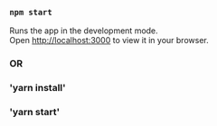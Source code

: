 


### `npm start`

Runs the app in the development mode.\
Open [http://localhost:3000](http://localhost:3000) to view it in your browser.


### OR

### 'yarn install'
### 'yarn start'







